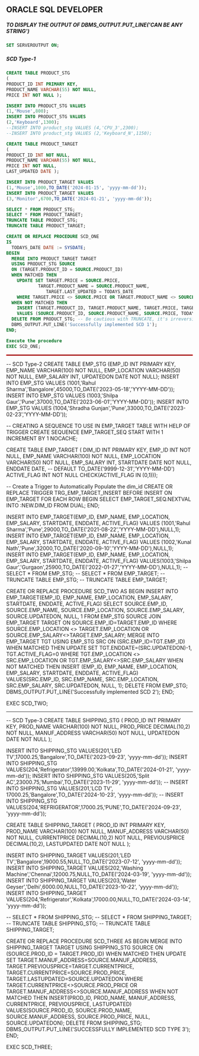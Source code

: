 ## ORACLE SQL DEVELOPER
##### TO DISPLAY THE OUTPUT OF DBMS_OUTPUT.PUT_LINE('CAN BE ANY STRING')

```SQL
SET SERVEROUTPUT ON;
```
##### SCD Type-1
```SQL
CREATE TABLE PRODUCT_STG
(
PRODUCT_ID INT PRIMARY KEY,
PRODUCT_NAME VARCHAR(55) NOT NULL,
PRICE INT NOT NULL );

INSERT INTO PRODUCT_STG VALUES
(1,'Mouse',800);
INSERT INTO PRODUCT_STG VALUES
(2,'Keyboard',1300);
--INSERT INTO product_stg VALUES (4,'CPU_3',2300);
--INSERT INTO product_stg VALUES (2,'Keyboard_N',1150);
```
```SQL
CREATE TABLE PRODUCT_TARGET
(
PRODUCT_ID INT NOT NULL,
PRODUCT_NAME VARCHAR(55) NOT NULL,
PRICE INT NOT NULL,
LAST_UPDATED DATE );

INSERT INTO PRODUCT_TARGET VALUES
(1,'Mouse',1000,TO_DATE('2024-01-15', 'yyyy-mm-dd'));
INSERT INTO PRODUCT_TARGET VALUES
(3,'Monitor',6700,TO_DATE('2024-01-21', 'yyyy-mm-dd'));
```
```SQL
SELECT * FROM PRODUCT_STG;
SELECT * FROM PRODUCT_TARGET;
TRUNCATE TABLE PRODUCT_STG;
TRUNCATE TABLE PRODUCT_TARGET;
```
```SQL
CREATE OR REPLACE PROCEDURE SCD_ONE
IS
  TODAYS_DATE DATE := SYSDATE;
BEGIN
  MERGE INTO PRODUCT_TARGET TARGET
  USING PRODUCT_STG SOURCE
  ON (TARGET.PRODUCT_ID = SOURCE.PRODUCT_ID)
  WHEN MATCHED THEN
    UPDATE SET TARGET.PRICE = SOURCE.PRICE,
            TARGET.PRODUCT_NAME = SOURCE.PRODUCT_NAME,
               TARGET.LAST_UPDATED = TODAYS_DATE
    WHERE TARGET.PRICE <> SOURCE.PRICE OR TARGET.PRODUCT_NAME <> SOURCE.PRODUCT_NAME
  WHEN NOT MATCHED THEN
    INSERT (TARGET.PRODUCT_ID, TARGET.PRODUCT_NAME, TARGET.PRICE, TARGET.LAST_UPDATED)
    VALUES (SOURCE.PRODUCT_ID, SOURCE.PRODUCT_NAME, SOURCE.PRICE, TODAYS_DATE);
  DELETE FROM PRODUCT_STG; -- Be cautious with TRUNCATE, it's irreversible
  DBMS_OUTPUT.PUT_LINE('Successfully implemented SCD 1');
END;
```
```SQL
Execute the procedure
EXEC SCD_ONE;
```
<hr style="border: 1px solid red;">
-- SCD Type-2
CREATE TABLE EMP_STG
(EMP_ID INT PRIMARY KEY,
EMP_NAME VARCHAR(100) NOT NULL,
EMP_LOCATION VARCHAR(50) NOT NULL,
EMP_SALARY INT,
UPDATEDON DATE NOT NULL);
INSERT INTO EMP_STG
    VALUES (1001,'Rahul Sharma','Bangalore',45000,TO_DATE('2023-05-18','YYYY-MM-DD'));
INSERT INTO EMP_STG
    VALUES (1003,'Shilpa Gaur','Pune',37000,TO_DATE('2023-06-01','YYYY-MM-DD'));
INSERT INTO EMP_STG
    VALUES (1004,'Shradha Gunjan','Pune',33000,TO_DATE('2023-02-23','YYYY-MM-DD'));

-- CREATING A SEQUENCE TO USE IN EMP_TARGET TABLE WITH HELP OF TRIGGER
CREATE SEQUENCE EMP_TARGET_SEQ
  START WITH 1
  INCREMENT BY 1
  NOCACHE;

CREATE TABLE EMP_TARGET
(
DIM_ID INT PRIMARY KEY,
EMP_ID INT NOT NULL,
EMP_NAME VARCHAR(100) NOT NULL,
EMP_LOCATION VARCHAR(50) NOT NULL,
EMP_SALARY INT,
STARTDATE DATE NOT NULL,
ENDDATE DATE, -- DEFAULT TO_DATE('9999-12-31','YYYY-MM-DD')
ACTIVE_FLAG INT NOT NULL CHECK(ACTIVE_FLAG IN (0,1)));

-- Create a Trigger to Automatically Populate the dim_id
CREATE OR REPLACE TRIGGER TRG_EMP_TARGET_INSERT
BEFORE INSERT ON EMP_TARGET
FOR EACH ROW
BEGIN
  SELECT EMP_TARGET_SEQ.NEXTVAL INTO :NEW.DIM_ID FROM DUAL;
END;

INSERT INTO EMP_TARGET(EMP_ID, EMP_NAME, EMP_LOCATION, EMP_SALARY, STARTDATE, ENDDATE, ACTIVE_FLAG)
    VALUES (1001,'Rahul Sharma','Pune',29000,TO_DATE('2021-08-22','YYYY-MM-DD'),NULL,1);
INSERT INTO EMP_TARGET(EMP_ID, EMP_NAME, EMP_LOCATION, EMP_SALARY, STARTDATE, ENDDATE, ACTIVE_FLAG)
    VALUES (1002,'Kunal Nath','Pune',32000,TO_DATE('2020-09-10','YYYY-MM-DD'),NULL,1);
INSERT INTO EMP_TARGET(EMP_ID, EMP_NAME, EMP_LOCATION, EMP_SALARY, STARTDATE, ENDDATE, ACTIVE_FLAG)
    VALUES(1003,'Shilpa Gaur','Gurgaon',25900,TO_DATE('2022-01-27','YYYY-MM-DD'),NULL,1);
-- SELECT * FROM EMP_STG;
-- SELECT * FROM EMP_TARGET;
-- TRUNCATE TABLE EMP_STG;
-- TRUNCATE TABLE EMP_TARGET;

CREATE OR REPLACE PROCEDURE SCD_TWO
AS
BEGIN
INSERT INTO EMP_TARGET(EMP_ID, EMP_NAME, EMP_LOCATION, EMP_SALARY, STARTDATE, ENDDATE, ACTIVE_FLAG)
SELECT SOURCE.EMP_ID, SOURCE.EMP_NAME, SOURCE.EMP_LOCATION, SOURCE.EMP_SALARY, SOURCE.UPDATEDON, NULL, 1
FROM EMP_STG SOURCE JOIN EMP_TARGET TARGET ON SOURCE.EMP_ID=TARGET.EMP_ID
WHERE SOURCE.EMP_LOCATION <> TARGET.EMP_LOCATION OR SOURCE.EMP_SALARY<>TARGET.EMP_SALARY;
MERGE INTO EMP_TARGET TGT
USING EMP_STG SRC
ON (SRC.EMP_ID=TGT.EMP_ID)
WHEN MATCHED
THEN UPDATE SET TGT.ENDDATE=(SRC.UPDATEDON)-1, TGT.ACTIVE_FLAG=0
WHERE TGT.EMP_LOCATION <> SRC.EMP_LOCATION OR TGT.EMP_SALARY<>SRC.EMP_SALARY
WHEN NOT MATCHED
THEN INSERT (EMP_ID, EMP_NAME, EMP_LOCATION, EMP_SALARY, STARTDATE, ENDDATE, ACTIVE_FLAG)
VALUES(SRC.EMP_ID, SRC.EMP_NAME, SRC.EMP_LOCATION, SRC.EMP_SALARY, SRC.UPDATEDON, NULL, 1);
DELETE FROM EMP_STG;
DBMS_OUTPUT.PUT_LINE('Successfully implemented SCD 2');
END;

EXEC SCD_TWO;

---------------------------------------------------------------------------------------------------------------------------------------------------------------------------------------------------
-- SCD Type-3
CREATE TABLE SHIPPING_STG
(
PROD_ID INT PRIMARY KEY,
PROD_NAME VARCHAR(100) NOT NULL,
PROD_PRICE DECIMAL(10,2) NOT NULL,
MANUF_ADDRESS VARCHAR(50) NOT NULL,
UPDATEDON DATE NOT NULL );

INSERT INTO SHIPPING_STG
    VALUES(201,'LED TV',17000.25,'Bangalore',TO_DATE('2023-09-23', 'yyyy-mm-dd'));
INSERT INTO SHIPPING_STG
    VALUES(204,'Refrigerator',13999.00,'Kolkata',TO_DATE('2024-01-21', 'yyyy-mm-dd'));
INSERT INTO SHIPPING_STG
    VALUES(205,'Split AC',23000.75,'Mumbai',TO_DATE('2023-11-29', 'yyyy-mm-dd'));
-- INSERT INTO SHIPPING_STG VALUES(201,'LCD TV', 17000.25,'Bangalore',TO_DATE('2024-10-23', 'yyyy-mm-dd'));
-- INSERT INTO SHIPPING_STG VALUES(204,'REFRIGERATOR',17000.25,'PUNE',TO_DATE('2024-09-23', 'yyyy-mm-dd'));

CREATE TABLE SHIPPING_TARGET
(
PROD_ID INT PRIMARY KEY,
PROD_NAME VARCHAR(100) NOT NULL,
MANUF_ADDRESS VARCHAR(50) NOT NULL,
CURRENTPRICE DECIMAL(10,2) NOT NULL,
PREVIOUSPRICE DECIMAL(10,2),
LASTUPDATED DATE NOT NULL );

INSERT INTO SHIPPING_TARGET
    VALUES(201,'LED TV','Bangalore',19000.55,NULL,TO_DATE('2023-07-12', 'yyyy-mm-dd'));
INSERT INTO SHIPPING_TARGET
    VALUES(202,'Washing Machine','Chennai',12000.75,NULL,TO_DATE('2024-03-19', 'yyyy-mm-dd'));
INSERT INTO SHIPPING_TARGET
    VALUES(203,'Water Geyser','Delhi',6000.00,NULL,TO_DATE('2023-10-22', 'yyyy-mm-dd'));
INSERT INTO SHIPPING_TARGET
    VALUES(204,'Refrigerator','Kolkata',17000.00,NULL,TO_DATE('2024-03-14', 'yyyy-mm-dd'));

-- SELECT * FROM SHIPPING_STG;
-- SELECT * FROM SHIPPING_TARGET;
-- TRUNCATE TABLE SHIPPING_STG;
-- TRUNCATE TABLE SHIPPING_TARGET;

CREATE OR REPLACE PROCEDURE SCD_THREE
AS
BEGIN
MERGE INTO SHIPPING_TARGET TARGET
USING SHIPPING_STG SOURCE
ON (SOURCE.PROD_ID = TARGET.PROD_ID)
WHEN MATCHED THEN UPDATE
    SET TARGET.MANUF_ADDRESS=SOURCE.MANUF_ADDRESS,
        TARGET.PREVIOUSPRICE=TARGET.CURRENTPRICE,
        TARGET.CURRENTPRICE=SOURCE.PROD_PRICE,
        TARGET.LASTUPDATED=SOURCE.UPDATEDON
WHERE TARGET.CURRENTPRICE<>SOURCE.PROD_PRICE
        OR TARGET.MANUF_ADDRESS<>SOURCE.MANUF_ADDRESS
WHEN NOT MATCHED
THEN INSERT(PROD_ID, PROD_NAME, MANUF_ADDRESS, CURRENTPRICE, PREVIOUSPRICE, LASTUPDATED)
VALUES(SOURCE.PROD_ID, SOURCE.PROD_NAME, SOURCE.MANUF_ADDRESS, SOURCE.PROD_PRICE, NULL, SOURCE.UPDATEDON);
DELETE FROM SHIPPING_STG;
DBMS_OUTPUT.PUT_LINE('SUCCESSFULLY IMPLEMENTED SCD TYPE 3');
END;

EXEC SCD_THREE;
